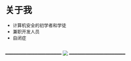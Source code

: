 # 关于我

- 计算机安全的初学者和学徒
- 兼职开发人员
- 自闭症
<br/>
━━━━━━━━━━━━━━━━━━━━━
<img src="https://github-readme-stats.vercel.app/api/top-langs/?username=ijzosve&theme=cobalt&layout=compact&langs_count=10&hide=html,css"/>
━━━━━━━━━━━━━━━━━━━━━
